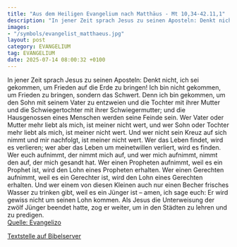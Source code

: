 ```yaml
---
title: "Aus dem Heiligen Evangelium nach Matthäus - Mt 10,34-42.11,1"
description: "In jener Zeit sprach Jesus zu seinen Aposteln: Denkt nicht, ich sei gekommen, um Frieden auf die Erde zu bringen! Ich bin nicht gekommen, um Frieden zu bringen, sondern das Schwert. Denn ich bin gekommen, um den Sohn mit seinem Vater zu entzweien und die Tochter mit ihrer Mutter ...."
images:
- "/symbols/evangelist_matthaeus.jpg"
layout: post
category: EVANGELIUM
tag: EVANGELIUM
date: 2025-07-14 08:00:32 +0100
---
```

In jener Zeit sprach Jesus zu seinen Aposteln: Denkt nicht, ich sei gekommen, um Frieden auf die Erde zu bringen! Ich bin nicht gekommen, um Frieden zu bringen, sondern das Schwert.
Denn ich bin gekommen, um den Sohn mit seinem Vater zu entzweien und die Tochter mit ihrer Mutter und die Schwiegertochter mit ihrer Schwiegermutter;
und die Hausgenossen eines Menschen werden seine Feinde sein.<!--more-->
Wer Vater oder Mutter mehr liebt als mich, ist meiner nicht wert, und wer Sohn oder Tochter mehr liebt als mich, ist meiner nicht wert.
Und wer nicht sein Kreuz auf sich nimmt und mir nachfolgt, ist meiner nicht wert.
Wer das Leben findet, wird es verlieren; wer aber das Leben um meinetwillen verliert, wird es finden.
Wer euch aufnimmt, der nimmt mich auf, und wer mich aufnimmt, nimmt den auf, der mich gesandt hat.
Wer einen Propheten aufnimmt, weil es ein Prophet ist, wird den Lohn eines Propheten erhalten. Wer einen Gerechten aufnimmt, weil es ein Gerechter ist, wird den Lohn eines Gerechten erhalten.
Und wer einem von diesen Kleinen auch nur einen Becher frisches Wasser zu trinken gibt, weil es ein Jünger ist – amen, ich sage euch: Er wird gewiss nicht um seinen Lohn kommen.
Als Jesus die Unterweisung der zwölf Jünger beendet hatte, zog er weiter, um in den Städten zu lehren und zu predigen.<br>
[Quelle: Evangelizo](https://evangeliumtagfuertag.org/DE/gospel)

[Textstelle auf Bibelserver](https://www.bibleserver.com/EU/Matthäus10,34-42.11,1)
